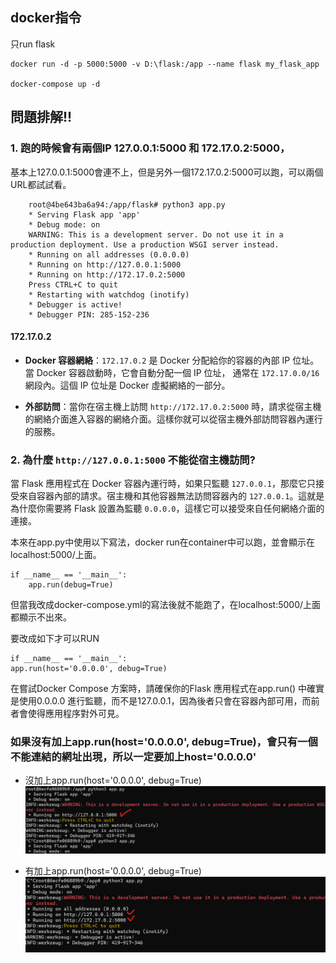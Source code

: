 
## docker指令
只run flask

    docker run -d -p 5000:5000 -v D:\flask:/app --name flask my_flask_app

    docker-compose up -d

## 問題排解!!

### 1. 跑的時候會有兩個IP 127.0.0.1:5000 和 172.17.0.2:5000， <br />
基本上127.0.0.1:5000會連不上，但是另外一個172.17.0.2:5000可以跑，可以兩個URL都試試看。

        root@4be643ba6a94:/app/flask# python3 app.py
        * Serving Flask app 'app'
        * Debug mode: on
        WARNING: This is a development server. Do not use it in a production deployment. Use a production WSGI server instead.
        * Running on all addresses (0.0.0.0)
        * Running on http://127.0.0.1:5000
        * Running on http://172.17.0.2:5000
        Press CTRL+C to quit
        * Restarting with watchdog (inotify)
        * Debugger is active!
        * Debugger PIN: 285-152-236

#### 172.17.0.2
- **Docker 容器網絡**：`172.17.0.2` 是 Docker 分配給你的容器的內部 IP 位址。當 Docker 容器啟動時，它會自動分配一個 IP 位址，
通常在 `172.17.0.0/16` 網段內。這個 IP 位址是 Docker 虛擬網絡的一部分。

- **外部訪問**：當你在宿主機上訪問 `http://172.17.0.2:5000` 時，請求從宿主機的網絡介面進入容器的網絡介面。這樣你就可以從宿主機外部訪問容器內運行的服務。


### 2. 為什麼 `http://127.0.0.1:5000` 不能從宿主機訪問?
當 Flask 應用程式在 Docker 容器內運行時，如果只監聽 `127.0.0.1`，那麼它只接受來自容器內部的請求。宿主機和其他容器無法訪問容器內的 `127.0.0.1`。這就是為什麼你需要將 Flask 設置為監聽 `0.0.0.0`，這樣它可以接受來自任何網絡介面的連接。

本來在app.py中使用以下寫法，docker run在container中可以跑，並會顯示在localhost:5000/上面。

    if __name__ == '__main__':
        app.run(debug=True)

但當我改成docker-compose.yml的寫法後就不能跑了，在localhost:5000/上面都顯示不出來。

要改成如下才可以RUN

    if __name__ == '__main__':
    app.run(host='0.0.0.0', debug=True)


在嘗試Docker Compose 方案時，請確保你的Flask 應用程式在app.run() 中確實是使用0.0.0.0 進行監聽，而不是127.0.0.1，因為後者只會在容器內部可用，而前者會使得應用程序對外可見。

### 如果沒有加上app.run(host='0.0.0.0', debug=True)，會只有一個不能連結的網址出現，所以一定要加上host='0.0.0.0'

- 沒加上app.run(host='0.0.0.0', debug=True)
![](https://github.com/weitsung50110/flask_docker_web/blob/master/github_imgs/0.png)

- 有加上app.run(host='0.0.0.0', debug=True)
![](https://github.com/weitsung50110/flask_docker_web/blob/master/github_imgs/1.png)

